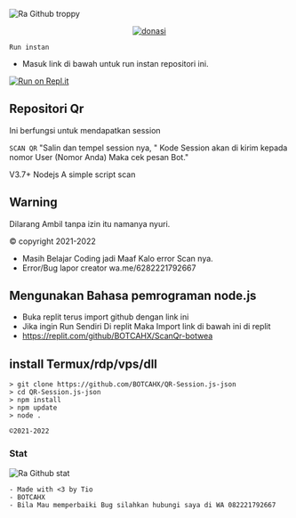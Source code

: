 ![Ra Github troppy](https://github-profile-trophy.vercel.app/?username=BOTCAHX&theme=monokai)

<div align="center">
<a href="wa.me/6282221792667"><img src="https://telegra.ph/file/0088e2bb81373fa6d9e9e.png" alt="donasi" border="0"></a>
</div>

```Run instan```
- Masuk link di bawah untuk run instan repositori ini.

[![Run on Repl.it](https://repl.it/badge/github/quiec/whatsAlfa)](https://replit.com/@tioclkp02/ScanQr-botwea-10#.github/FUNDING.yml)

## Repositori Qr

 Ini berfungsi untuk mendapatkan session
 
`SCAN QR` "Salin dan tempel session nya,
" Kode Session akan di kirim kepada nomor User (Nomor Anda) Maka cek pesan Bot."

V3.7+ Nodejs
A simple script scan
## Warning

Dilarang Ambil tanpa izin itu namanya nyuri.

© copyright 2021-2022
- Masih Belajar Coding jadi Maaf Kalo error
Scan nya.
- Error/Bug lapor creator wa.me/6282221792667

## Mengunakan Bahasa pemrograman node.js
- Buka replit terus import github dengan link ini
- Jika ingin Run Sendiri Di replit Maka Import link di bawah ini di replit
- https://replit.com/github/BOTCAHX/ScanQr-botwea


## install Termux/rdp/vps/dll
```
> git clone https://github.com/BOTCAHX/QR-Session.js-json
> cd QR-Session.js-json
> npm install
> npm update
> node .
```

`©2021-2022`
### Stat
![Ra Github stat](https://github-readme-stats.vercel.app/api?username=BOTCAHX&theme=midnight-purple&show_icons=true) 

```
- Made with <3 by Tio
- BOTCAHX
- Bila Mau memperbaiki Bug silahkan hubungi saya di WA 082221792667
```
